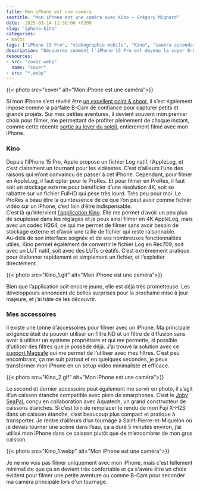 ```yaml
---
title: Mon iPhone est une caméra
seotitle: "Mon iPhone est une caméra avec Kino — Grégory Mignard"
date:  2025-03-14 11:30:00 +0200
slug: "iphone-kino"
categories:
- matos
tags: ["iPhone 15 Pro", "vidéographie mobile", "Kino", "caméra secondaire", "vidéo iPhone", "vidéographie spontanée", "polyvalence vidéo", "caméra de poche", "vidéo authentique", "tournage professionnel"]
description: "Découvrez comment l'iPhone 15 Pro est devenu la super B-Cam de poche grâce à l'application Kino. Explorez les avantages et les défis de la vidéographie mobile pour des résultats authentiques et spontanés."
resources:
- src: "cover.webp"
  name: "cover"
- src: "*.webp"
---
```


{{< photo src="cover" alt="Mon iPhone est une caméra">}}

Si mon iPhone s’est révélé être [un excellent point & shoot](https://gregorymignard.com/iphone-halide/), il s’est également imposé comme la parfaite B-Cam de confiance pour capturer petits et grands projets. Sur mes petites aventures, il devient souvent mon premier choix pour filmer, me permettant de profiter pleinement de chaque instant, comme cette récente [sortie au lever du soleil](https://www.instagram.com/p/DFxC6vqxI3E/), entièrement filmé avec mon iPhone.

### Kino

Depuis l’iPhone 15 Pro, Apple propose un fichier Log natif, l’AppleLog, et c’est clairement un tournant pour les vidéastes. C’est d’ailleurs l’une des raisons qui m’ont convaincu de passer à cet iPhone. Cependant, pour filmer en AppleLog, il faut opter pour le ProRes. Et pour filmer en ProRes, il faut soit un stockage externe pour bénéficier d’une résolution 4K, soit se rabattre sur un fichier FullHD qui pèse très lourd. Très peu pour moi. Le ProRes a beau être la quintessence de ce que l’on peut avoir comme fichier vidéo sur un iPhone, c’est loin d’être indispensable.  
C’est là qu’intervient [l’application Kino](https://www.shotwithkino.com). Elle me permet d’avoir un peu plus de souplesse dans les réglages et je peux ainsi filmer en 4K AppleLog, mais avec un codec H264, ce qui me permet de filmer sans avoir besoin de stockage externe et d’avoir une taille de fichier qui reste raisonnable.  
Au-delà de son interface soignée et de ses nombreuses fonctionnalités utiles, Kino permet également de convertir le fichier Log en Rec709, soit avec un LUT natif, soit avec des LUTs créatifs. C’est extrêmement pratique pour étalonner rapidement et simplement un fichier, et l’exploiter directement.

{{< photo src="Kino_1.gif" alt="Mon iPhone est une caméra">}}

Bien que l’application soit encore jeune, elle est déjà très prometteuse. Les développeurs annoncent de belles surprises pour la prochaine mise à jour majeure, et j’ai hâte de les découvrir.


### Mes accessoires

Il existe une tonne d’accessoires pour filmer avec un iPhone. Ma principale exigence était de pouvoir utiliser un filtre ND et un filtre de diffusion sans avoir à utiliser un système propriétaire et qui me permette, si possible d’utiliser des filtres que je possède déjà. J’ai trouvé la solution avec ce [support Magsafe](https://amzn.to/3DImcLV) qui me permet de l’utiliser avec mes filtres. C’est peu encombrant, ça me suit partout et en quelques secondes, je peux transformer mon iPhone en un setup vidéo minimaliste et efficace.

{{< photo src="Kino_2.gif" alt="Mon iPhone est une caméra">}}

Le second et dernier accessoire peut également me servir en photo, il s’agit d’un caisson étanche compatible avec plein de smarphones. C’est le [Joby SeaPal](https://dp.gt/a/hskhtrlzr), conçu en collaboration avec Aquatech, un grand constructeur de caissons étanches. Si c’est loin de remplacer le rendu de mon Fuji X-H2S dans un caisson étanche, c’est beaucoup plus compact et pratique à transporter. Je rentre d’ailleurs d’un tournage à Saint-Pierre-et-Miquelon où je devais tourner une scène dans l’eau, ça a duré 5 minutes environ, j’ai utilisé mon iPhone dans ce caisson plutôt que de m’encombrer de mon gros caisson.

{{< photo src="Kino_1.webp" alt="Mon iPhone est une caméra">}}

Je ne me vois pas filmer uniquement avec mon iPhone, mais c'est tellement minimaliste que ça en devient très confortable et ça s'avère être un choix évident pour filmer une petite aventure ou comme B-Cam pour seconder ma caméra principale lors d'un tournage.

